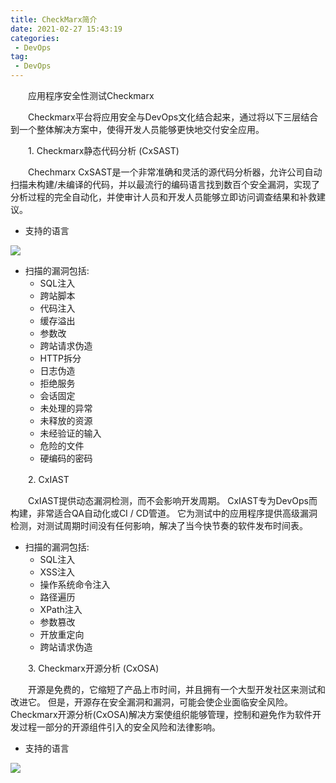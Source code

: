 ```yaml
---
title: CheckMarx简介
date: 2021-02-27 15:43:19
categories:
 - DevOps
tag:
 - DevOps
---
```


　　应用程序安全性测试Checkmarx

　　Checkmarx平台将应用安全与DevOps文化结合起来，通过将以下三层结合到一个整体解决方案中，使得开发人员能够更快地交付安全应用。

　　1. Checkmarx静态代码分析 (CxSAST)

　　Chechmarx CxSAST是一个非常准确和灵活的源代码分析器，允许公司自动扫描未构建/未编译的代码，并以最流行的编码语言找到数百个安全漏洞，实现了分析过程的完全自动化，并使审计人员和开发人员能够立即访问调查结果和补救建议。

* 支持的语言

![]({{site.baseurl}}/assets/images/2021-02-27-CheckMarx简介/1561456006565007.jpg)

* 扫描的漏洞包括:
  + SQL注入
  + 跨站脚本
  + 代码注入
  + 缓存溢出
  + 参数改
  + 跨站请求伪造
  + HTTP拆分
  + 日志伪造
  + 拒绝服务
  + 会话固定
  + 未处理的异常
  + 未释放的资源
  + 未经验证的输入
  + 危险的文件
  + 硬编码的密码

　　2. CxIAST

　　CxIAST提供动态漏洞检测，而不会影响开发周期。 CxIAST专为DevOps而构建，非常适合QA自动化或CI / CD管道。 它为测试中的应用程序提供高级漏洞检测，对测试周期时间没有任何影响，解决了当今快节奏的软件发布时间表。

* 扫描的漏洞包括:
  + SQL注入
  + XSS注入
  + 操作系统命令注入
  + 路径遍历
  + XPath注入
  + 参数篡改
  + 开放重定向
  + 跨站请求伪造

　　3. Checkmarx开源分析 (CxOSA)

　　开源是免费的，它缩短了产品上市时间，并且拥有一个大型开发社区来测试和改进它。 但是，开源存在安全漏洞和漏洞，可能会使企业面临安全风险。 Checkmarx开源分析(CxOSA)解决方案使组织能够管理，控制和避免作为软件开发过程一部分的开源组件引入的安全风险和法律影响。

* 支持的语言

![]({{site.baseurl}}/assets/images/2021-02-27-CheckMarx简介/1561456128372440.png)




